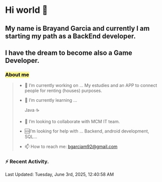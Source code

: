 # Hi world 👋

  

## My name is Brayand Garcia and currently I am starting my path as a BackEnd developer.  

## I have the dream to become also a Game Developer. 

  
### <font color="#000000"><span style="background:#fff88f">About me</span></font>
> 
> - 🔭 I’m currently working on ... My estudies and an APP to connect people for renting (houses) purposes.
> 
> - 🌱 I’m currently learning ... 
> 
>	Java ☕
> 
> - 👯 I’m looking to collaborate with MCM IT team.
> 
>  - 🆘I’m looking for help with ... Backend, android development, SQL...
>    
> - 📫 How to reach me: bgarciam92@gmail.com
> 
> 

### :zap: Recent Activity.

<!--RECENT_ACTIVITY:start-->
<!--RECENT_ACTIVITY:end-->

<!--RECENT_ACTIVITY:last_update-->
Last Updated: Tuesday, June 3rd, 2025, 12:40:58 AM
<!--RECENT_ACTIVITY:last_update_end-->
